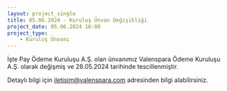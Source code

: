 ```yaml
---
layout: project_single
title: 05.06.2024 - Kuruluş Ünvan Değişikliği
project_date: 05.06.2024 16:00
project_type:
    - Kuruluş Ünvanı
---
```


İşte Pay Ödeme Kuruluşu A.Ş. olan ünvanımız Valenspara Ödeme Kuruluşu A.Ş. olarak değişmiş ve 28.05.2024 tarihinde tescillenmiştir.

Detaylı bilgi için iletisim@valenspara.com adresinden bilgi alabilirsiniz. 
